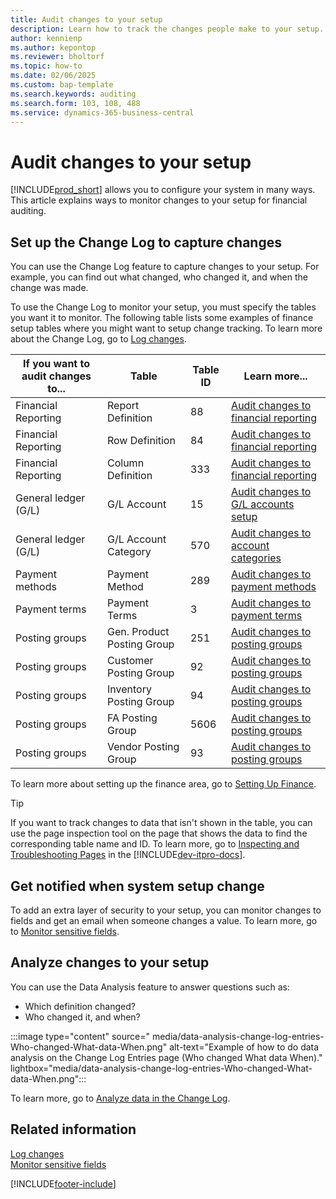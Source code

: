 ```yaml
---
title: Audit changes to your setup
description: Learn how to track the changes people make to your setup.
author: kennienp
ms.author: kepontop
ms.reviewer: bholtorf
ms.topic: how-to
ms.date: 02/06/2025
ms.custom: bap-template
ms.search.keywords: auditing
ms.search.form: 103, 108, 488
ms.service: dynamics-365-business-central
---
```


# Audit changes to your setup

[!INCLUDE[prod_short](includes/prod_short.md)] allows you to configure your system in many ways. This article explains ways to monitor changes to your setup for financial auditing.

## Set up the Change Log to capture changes

You can use the Change Log feature to capture changes to your setup. For example, you can find out what changed, who changed it, and when the change was made.

To use the Change Log to monitor your setup, you must specify the tables you want it to monitor. The following table lists some examples of finance setup tables where you might want to setup change tracking. To learn more about the Change Log, go to [Log changes](across-log-changes.md).

| If you want to audit changes to... | Table | Table ID | Learn more... |
| ---------------------------------- | ----- | -------- | ------------- |
| Financial Reporting  | Report Definition | 88  | [Audit changes to financial reporting](finance-financial-reporting-auditing.md) |
| Financial Reporting  | Row Definition    | 84  | [Audit changes to financial reporting](finance-financial-reporting-auditing.md) |
| Financial Reporting  | Column Definition | 333 | [Audit changes to financial reporting](finance-financial-reporting-auditing.md) |
| General ledger (G/L) | G/L Account       | 15 | [Audit changes to G/L accounts setup](finance-chart-of-accounts.md#audit-changes-to-gl-accounts-setup) |
| General ledger (G/L) | G/L Account Category | 570 | [Audit changes to account categories](bi-account-categories.md#audit-changes-to-account-categories) |
| Payment methods      | Payment Method    | 289 | [Audit changes to payment methods](finance-payment-methods.md#audit-changes-to-payment-methods) |
| Payment terms        | Payment Terms     | 3 | [Audit changes to payment terms](finance-payment-terms.md#audit-changes-to-payment-terms ) |
| Posting groups       | Gen. Product Posting Group | 251 | [Audit changes to posting groups](finance-posting-groups.md#audit-changes-to-posting-groups) |
| Posting groups       | Customer Posting Group | 92 | [Audit changes to posting groups](finance-posting-groups.md#audit-changes-to-posting-groups) |
| Posting groups       | Inventory Posting Group | 94 | [Audit changes to posting groups](finance-posting-groups.md#audit-changes-to-posting-groups) |
| Posting groups       | FA Posting Group | 5606 | [Audit changes to posting groups](finance-posting-groups.md#audit-changes-to-posting-groups) |
| Posting groups       | Vendor Posting Group | 93 | [Audit changes to posting groups](finance-posting-groups.md#audit-changes-to-posting-groups) |


To learn more about setting up the finance area, go to [Setting Up Finance](finance-setup-finance.md).

> [!TIP]
> If you want to track changes to data that isn't shown in the table, you can use the page inspection tool on the page that shows the data to find the corresponding table name and ID. To learn more, go to [Inspecting and Troubleshooting Pages](/dynamics365/business-central/dev-itpro/developer/devenv-inspecting-pages?tabs=table) in the [!INCLUDE[dev-itpro-docs](includes/dev-itpro-docs.md)].

## Get notified when system setup change

To add an extra layer of security to your setup, you can monitor changes to fields and get an email when someone changes a value. To learn more, go to [Monitor sensitive fields](across-log-changes.md#monitor-sensitive-fields).

## Analyze changes to your setup

You can use the Data Analysis feature to answer questions such as:

- Which definition changed?
- Who changed it, and when?

:::image type="content" source=" media/data-analysis-change-log-entries-Who-changed-What-data-When.png" alt-text="Example of how to do data analysis on the Change Log Entries page (Who changed What data When)." lightbox="media/data-analysis-change-log-entries-Who-changed-What-data-When.png":::

To learn more, go to [Analyze data in the Change Log](across-log-changes.md#analyze-data-in-the-change-log).

## Related information

[Log changes](across-log-changes.md)  
[Monitor sensitive fields](across-log-changes.md#monitor-sensitive-fields)  

[!INCLUDE[footer-include](includes/footer-banner.md)]